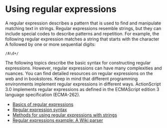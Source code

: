 # Using regular expressions

<div>

A regular expression describes a pattern that is used to find and
manipulate matching text in strings. Regular expressions resemble
strings, but they can include special codes to describe patterns and
repetition. For example, the following regular expression matches a
string that starts with the character A followed by one or more
sequential digits:

    /A\d+/

The following topics describe the basic syntax for constructing regular
expressions. However, regular expressions can have many complexities and
nuances. You can find detailed resources on regular expressions on the
web and in bookstores. Keep in mind that different programming
environments implement regular expressions in different ways.
ActionScript 3.0 implements regular expressions as defined in the
ECMAScript edition 3 language specification (ECMA-262).

- [Basics of regular expressions](./basics-of-regular-expressions.md)
- [Regular expression syntax](./regular-expression-syntax.md)
- [Methods for using regular expressions with strings](./methods-for-using-regular-expressions-with-strings.md)
- [Regular expressions example: A Wiki parser](./regular-expressions-example-a-wiki-parser.md)

</div>
